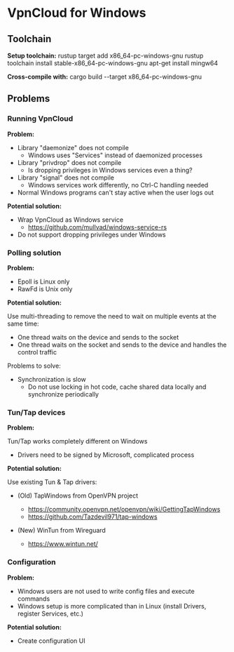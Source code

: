 # VpnCloud for Windows

## Toolchain

**Setup toolchain:**
rustup target add x86_64-pc-windows-gnu
rustup toolchain install stable-x86_64-pc-windows-gnu
apt-get install mingw64

**Cross-compile with:**
cargo build --target x86_64-pc-windows-gnu

## Problems

### Running VpnCloud

**Problem:**

- Library "daemonize" does not compile
  - Windows uses "Services" instead of daemonized processes
- Library "privdrop" does not compile
  - Is dropping privileges in Windows services even a thing?
- Library "signal" does not compile
  - Windows services work differently, no Ctrl-C handling needed
- Normal Windows programs can't stay active when the user logs out

**Potential solution:**

- Wrap VpnCloud as Windows service
  - https://github.com/mullvad/windows-service-rs
- Do not support dropping privileges under Windows

### Polling solution

**Problem:**

- Epoll is Linux only
- RawFd is Unix only

**Potential solution:**

Use multi-threading to remove the need to wait on multiple events at the same time:

- One thread waits on the device and sends to the socket
- One thread waits on the socket and sends to the device and handles the control traffic

Problems to solve:

- Synchronization is slow
  - Do not use locking in hot code, cache shared data locally and synchronize periodically

### Tun/Tap devices

**Problem:**

Tun/Tap works completely different on Windows

- Drivers need to be signed by Microsoft, complicated process

**Potential solution:**

Use existing Tun & Tap drivers:

- (Old) TapWindows from OpenVPN project
  - https://community.openvpn.net/openvpn/wiki/GettingTapWindows
  - https://github.com/Tazdevil971/tap-windows

- (New) WinTun from Wireguard
  - https://www.wintun.net/

### Configuration

**Problem:**

- Windows users are not used to write config files and execute commands
- Windows setup is more complicated than in Linux (install Drivers, register Services, etc.)

**Potential solution:**

- Create configuration UI
